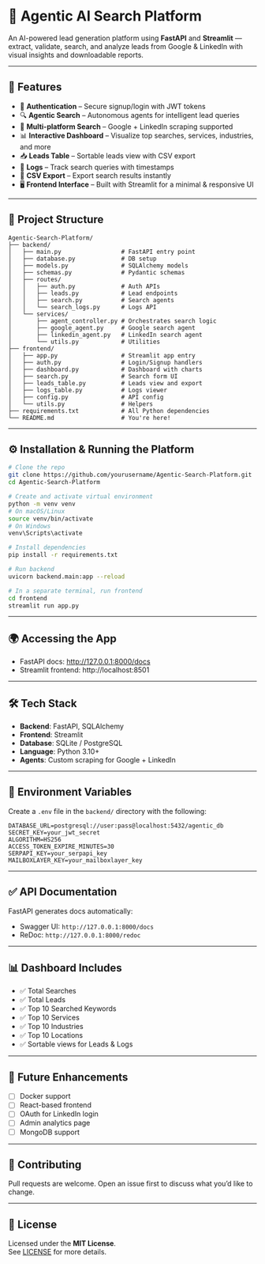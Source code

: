 # 🤖 Agentic AI Search Platform

An AI-powered lead generation platform using **FastAPI** and **Streamlit** — extract, validate, search, and analyze leads from Google & LinkedIn with visual insights and downloadable reports.

---

## 🚀 Features

- 🔐 **Authentication** – Secure signup/login with JWT tokens  
- 🔍 **Agentic Search** – Autonomous agents for intelligent lead queries  
- 🧠 **Multi-platform Search** – Google + LinkedIn scraping supported  
- 📊 **Interactive Dashboard** – Visualize top searches, services, industries, and more  
- 📥 **Leads Table** – Sortable leads view with CSV export  
- 📄 **Logs** – Track search queries with timestamps  
- 📎 **CSV Export** – Export search results instantly  
- 🖥️ **Frontend Interface** – Built with Streamlit for a minimal & responsive UI  

---

## 📁 Project Structure

```
Agentic-Search-Platform/
├── backend/
│   ├── main.py                 # FastAPI entry point
│   ├── database.py             # DB setup
│   ├── models.py               # SQLAlchemy models
│   ├── schemas.py              # Pydantic schemas
│   ├── routes/
│   │   ├── auth.py             # Auth APIs
│   │   ├── leads.py            # Lead endpoints
│   │   ├── search.py           # Search agents
│   │   └── search_logs.py      # Logs API
│   └── services/
│       ├── agent_controller.py # Orchestrates search logic
│       ├── google_agent.py     # Google search agent
│       ├── linkedin_agent.py   # LinkedIn search agent
│       └── utils.py            # Utilities
├── frontend/
│   ├── app.py                  # Streamlit app entry
│   ├── auth.py                 # Login/Signup handlers
│   ├── dashboard.py            # Dashboard with charts
│   ├── search.py               # Search form UI
│   ├── leads_table.py          # Leads view and export
│   ├── logs_table.py           # Logs viewer
│   ├── config.py               # API config
│   └── utils.py                # Helpers
├── requirements.txt            # All Python dependencies
└── README.md                   # You're here!
```

---

## ⚙️ Installation & Running the Platform

```bash
# Clone the repo
git clone https://github.com/yourusername/Agentic-Search-Platform.git
cd Agentic-Search-Platform

# Create and activate virtual environment
python -m venv venv
# On macOS/Linux
source venv/bin/activate
# On Windows
venv\Scripts\activate

# Install dependencies
pip install -r requirements.txt

# Run backend
uvicorn backend.main:app --reload

# In a separate terminal, run frontend
cd frontend
streamlit run app.py
```

---

## 🌍 Accessing the App

- FastAPI docs: http://127.0.0.1:8000/docs  
- Streamlit frontend: http://localhost:8501

---

## 🛠️ Tech Stack

- **Backend**: FastAPI, SQLAlchemy  
- **Frontend**: Streamlit  
- **Database**: SQLite / PostgreSQL  
- **Language**: Python 3.10+  
- **Agents**: Custom scraping for Google + LinkedIn  

---

## 🔐 Environment Variables

Create a `.env` file in the `backend/` directory with the following:

```
DATABASE_URL=postgresql://user:pass@localhost:5432/agentic_db
SECRET_KEY=your_jwt_secret
ALGORITHM=HS256
ACCESS_TOKEN_EXPIRE_MINUTES=30
SERPAPI_KEY=your_serpapi_key
MAILBOXLAYER_KEY=your_mailboxlayer_key
```

---

## ✅ API Documentation

FastAPI generates docs automatically:

- Swagger UI: `http://127.0.0.1:8000/docs`  
- ReDoc: `http://127.0.0.1:8000/redoc`

---

## 📊 Dashboard Includes

- ✅ Total Searches  
- ✅ Total Leads  
- ✅ Top 10 Searched Keywords  
- ✅ Top 10 Services  
- ✅ Top 10 Industries  
- ✅ Top 10 Locations  
- ✅ Sortable views for Leads & Logs  

---

## 📌 Future Enhancements

- [ ] Docker support  
- [ ] React-based frontend  
- [ ] OAuth for LinkedIn login  
- [ ] Admin analytics page  
- [ ] MongoDB support  

---

## 🤝 Contributing

Pull requests are welcome. Open an issue first to discuss what you’d like to change.

---

## 📄 License

Licensed under the **MIT License**.  
See [LICENSE](LICENSE) for more details.
